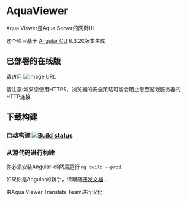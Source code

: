 # AquaViewer

Aqua Viewer是Aqua Server的网页UI

这个项目基于 [Angular CLI](https://github.com/angular/angular-cli) 8.3.20版本生成.

## 已部署的在线版
请访问 [![Image URL](https://raw.githubusercontent.com/Raspberry-Monster/Aqua-Viewer-Unofficial-Chinese-Translate/master/favicon.ico)](http://aqua.raspberrymonster.top/)

请注意:如果您使用HTTPS，浏览器的安全策略可能会阻止您至游戏服务器的HTTP连接

## 下载构建

### 自动构建 [![Build status](https://ci.appveyor.com/api/projects/status/3dxdn850ec5xn02x?svg=true)](https://ci.appveyor.com/project/RERASER/aqua-viewer-unofficial-chinese-translate/build/artifacts)

### 从源代码进行构建
你必须安装Angular-cli然后运行 `ng build --prod`.

如果你是Angular的新手，请跟随[开发文档](https://angular.io/guide/deployment) .

由Aqua Viewer Translate Team进行汉化
